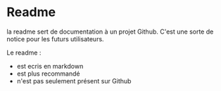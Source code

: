 # Readme

la readme sert de documentation à un projet Github. C'est une sorte de notice pour les futurs utilisateurs.

Le readme : 
- est ecris en markdown
- est plus recommandé
- n'est pas seulement présent sur Github